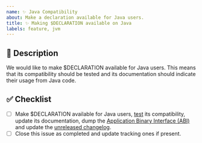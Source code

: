 ```yaml
---
name: ✨ Java Compatibility
about: Make a declaration available for Java users.
title: ✨ Making $DECLARATION available on Java
labels: feature, jvm
---
```


## 📝 Description

We would like to make $DECLARATION available for Java users.
This means that its compatibility should be tested and its documentation should indicate their usage from Java code.

<!-- Uncomment this section if your issue depends on another one.
## 🔗 Dependencies

This issue is blocked by the following ones:
- [ ] #ITEM
-->

## ✅ Checklist

- [ ] Make $DECLARATION available for Java users, [test] its compatibility, update its documentation, dump the [Application Binary Interface (ABI)][abi] and update the [unreleased changelog].
- [ ] Close this issue as completed and update tracking ones if present.

[abi]: https://github.com/kotools/types/blob/main/CONTRIBUTING.md#checking-the-application-binary-interface-abi
[test]: https://github.com/kotools/types/blob/main/CONTRIBUTING.md#running-tests
[unreleased changelog]: https://github.com/kotools/types/blob/main/CHANGELOG.md#unreleased
